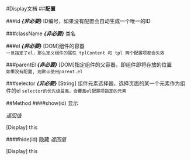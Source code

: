 #Display文档
##**配置**

###id
***{非必要}*** ID编号，如果没有配置会自动生成一个唯一的ID

###className
***{非必要}*** 类名

###el
***{非必要}*** [DOM]组件的容器  
`一旦指定了el，那么定义组件的属性 tplContent 和 tpl 两个配置项都会失效`

###parentEl
***{非必要}*** [DOM]指定组件的父容器，即组件即将存放的位置  
`如果没有配置, 则默认使用parent.el`

###selector
***{非必要}*** [String] 组件元素选择器，选择页面的某一个元素作为组件的el
`selector的优先级最高，会覆盖el配置项指定的元素`


##Method
####show(id)
显示

*返回值*  

[Display] this

####hide(id)
隐藏
*返回值*  

[Display] this
